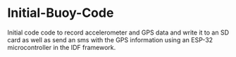 # Initial-Buoy-Code
Initial code code to record accelerometer and GPS data and write it to an SD card as well as send an sms with the GPS information using an ESP-32 microcontroller in the IDF framework.
